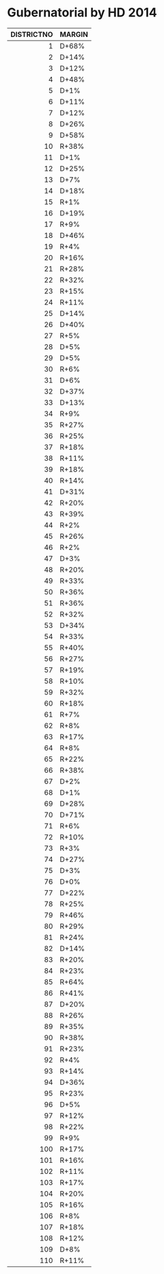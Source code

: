 # Gubernatorial by HD 2014

|   DISTRICTNO | MARGIN   |
|-------------:|:---------|
|            1 | D+68%    |
|            2 | D+14%    |
|            3 | D+12%    |
|            4 | D+48%    |
|            5 | D+1%     |
|            6 | D+11%    |
|            7 | D+12%    |
|            8 | D+26%    |
|            9 | D+58%    |
|           10 | R+38%    |
|           11 | D+1%     |
|           12 | D+25%    |
|           13 | D+7%     |
|           14 | D+18%    |
|           15 | R+1%     |
|           16 | D+19%    |
|           17 | R+9%     |
|           18 | D+46%    |
|           19 | R+4%     |
|           20 | R+16%    |
|           21 | R+28%    |
|           22 | R+32%    |
|           23 | R+15%    |
|           24 | R+11%    |
|           25 | D+14%    |
|           26 | D+40%    |
|           27 | R+5%     |
|           28 | D+5%     |
|           29 | D+5%     |
|           30 | R+6%     |
|           31 | D+6%     |
|           32 | D+37%    |
|           33 | D+13%    |
|           34 | R+9%     |
|           35 | R+27%    |
|           36 | R+25%    |
|           37 | R+18%    |
|           38 | R+11%    |
|           39 | R+18%    |
|           40 | R+14%    |
|           41 | D+31%    |
|           42 | R+20%    |
|           43 | R+39%    |
|           44 | R+2%     |
|           45 | R+26%    |
|           46 | R+2%     |
|           47 | D+3%     |
|           48 | R+20%    |
|           49 | R+33%    |
|           50 | R+36%    |
|           51 | R+36%    |
|           52 | R+32%    |
|           53 | D+34%    |
|           54 | R+33%    |
|           55 | R+40%    |
|           56 | R+27%    |
|           57 | R+19%    |
|           58 | R+10%    |
|           59 | R+32%    |
|           60 | R+18%    |
|           61 | R+7%     |
|           62 | R+8%     |
|           63 | R+17%    |
|           64 | R+8%     |
|           65 | R+22%    |
|           66 | R+38%    |
|           67 | D+2%     |
|           68 | D+1%     |
|           69 | D+28%    |
|           70 | D+71%    |
|           71 | R+6%     |
|           72 | R+10%    |
|           73 | R+3%     |
|           74 | D+27%    |
|           75 | D+3%     |
|           76 | D+0%     |
|           77 | D+22%    |
|           78 | R+25%    |
|           79 | R+46%    |
|           80 | R+29%    |
|           81 | R+24%    |
|           82 | D+14%    |
|           83 | R+20%    |
|           84 | R+23%    |
|           85 | R+64%    |
|           86 | R+41%    |
|           87 | D+20%    |
|           88 | R+26%    |
|           89 | R+35%    |
|           90 | R+38%    |
|           91 | R+23%    |
|           92 | R+4%     |
|           93 | R+14%    |
|           94 | D+36%    |
|           95 | R+23%    |
|           96 | D+5%     |
|           97 | R+12%    |
|           98 | R+22%    |
|           99 | R+9%     |
|          100 | R+17%    |
|          101 | R+16%    |
|          102 | R+11%    |
|          103 | R+17%    |
|          104 | R+20%    |
|          105 | R+16%    |
|          106 | R+8%     |
|          107 | R+18%    |
|          108 | R+12%    |
|          109 | D+8%     |
|          110 | R+11%    |